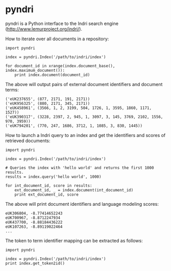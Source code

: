 pyndri
======

pyndri is a Python interface to the Indri search engine (http://www.lemurproject.org/indri/).

How to iterate over all documents in a repository:

    import pyndri

    index = pyndri.Index('/path/to/indri/index')

    for document_id in xrange(index.document_base(), index.maximum_document()):
        print index.document(document_id)

The above will output pairs of external document identifiers and document terms:

    ('eUK237655', (877, 2171, 191, 2171))
    ('eUK956325', (880, 2171, 345, 2171))
    ('eUK458961', (3566, 1, 2, 3199, 504, 1726, 1, 3595, 1860, 1171, 1527))
    ('eUK390317', (3228, 2397, 2, 945, 1, 3097, 3, 145, 3769, 2102, 1556, 970, 3959))
    ('eUK794201', (770, 247, 1686, 3712, 1, 1085, 3, 830, 1445))

How to launch a Indri query to an index and get the identifiers and scores of retrieved documents:

    import pyndri

    index = pyndri.Index('/path/to/indri/index')

    # Queries the index with 'hello world' and returns the first 1000 results.
    results = index.query('hello world', 1000)

    for int_document_id, score in results:
        ext_document_id, _ = index.document(int_document_id)
        print ext_document_id, score

The above will print document identifiers and language modeling scores:

    eUK306804, -8.77414652243
    eUK700967, -8.8712247934
    eUK437700, -8.88184436222
    eUK107263, -8.89119022464
    ...

The token to term identifier mapping can be extracted as follows:

    import pyndri

    index = pyndri.Index('/path/to/indri/index')
    print index.get_token2id()
